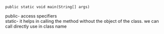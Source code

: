  ```
 public static void main(String[] args)
 ```
 public- access specifiers <br>
 static- it helps in calling the method without the object of the class. we can call directly use in class name